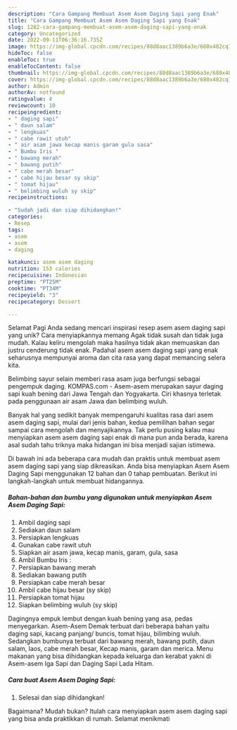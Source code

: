 ```yaml
---
description: "Cara Gampang Membuat Asem Asem Daging Sapi yang Enak"
title: "Cara Gampang Membuat Asem Asem Daging Sapi yang Enak"
slug: 1282-cara-gampang-membuat-asem-asem-daging-sapi-yang-enak
category: Uncategorized
date: 2022-09-11T06:36:16.735Z
image: https://img-global.cpcdn.com/recipes/88d8aac1389b6a3e/680x482cq70/asem-asem-daging-sapi-foto-resep-utama.jpg
hideToc: false
enableToc: true
enableTocContent: false
thumbnail: https://img-global.cpcdn.com/recipes/88d8aac1389b6a3e/680x482cq70/asem-asem-daging-sapi-foto-resep-utama.jpg
cover: https://img-global.cpcdn.com/recipes/88d8aac1389b6a3e/680x482cq70/asem-asem-daging-sapi-foto-resep-utama.jpg
author: Admin
authorAv: notfound
ratingvalue: 4
reviewcount: 10
recipeingredient:
- " daging sapi"
- " daun salam"
- " lengkuas"
- " cabe rawit utuh"
- " air asam jawa kecap manis garam gula sasa"
- " Bumbu Iris "
- " bawang merah"
- " bawang putih"
- " cabe merah besar"
- " cabe hijau besar sy skip"
- " tomat hijau"
- " belimbing wuluh sy skip"
recipeinstructions:

- "Sudah jadi dan siap dihidangkan!"
categories:
- Resep
tags:
- asem
- asem
- daging

katakunci: asem asem daging 
nutrition: 153 calories
recipecuisine: Indonesian
preptime: "PT25M"
cooktime: "PT34M"
recipeyield: "3"
recipecategory: Dessert

---
```



Selamat Pagi Anda sedang mencari inspirasi resep asem asem daging sapi yang unik? Cara menyiapkannya memang Agak tidak susah dan tidak juga mudah. Kalau keliru mengolah maka hasilnya tidak akan memuaskan dan justru cenderung tidak enak. Padahal asem asem daging sapi yang enak seharusnya mempunyai aroma dan cita rasa yang dapat memancing selera kita.


Belimbing sayur selain memberi rasa asam juga berfungsi sebagai pengempuk daging. KOMPAS.com - Asem-asem merupakan sayur daging sapi kuah bening dari Jawa Tengah dan Yogyakarta. Ciri khasnya terletak pada penggunaan air asam Jawa dan belimbing wuluh.

Banyak hal yang sedikit banyak mempengaruhi kualitas rasa dari asem asem daging sapi, mulai dari jenis bahan, kedua pemilihan bahan segar sampai cara mengolah dan menyajikannya. Tak perlu pusing kalau mau menyiapkan asem asem daging sapi enak di mana pun anda berada, karena asal sudah tahu triknya maka hidangan ini bisa menjadi sajian istimewa.


Di bawah ini ada beberapa cara mudah dan praktis untuk membuat asem asem daging sapi yang siap dikreasikan. Anda bisa menyiapkan Asem Asem Daging Sapi menggunakan 12 bahan dan 0 tahap pembuatan. Berikut ini langkah-langkah untuk membuat hidangannya.

<!--inarticleads1-->

##### Bahan-bahan dan bumbu yang digunakan untuk menyiapkan Asem Asem Daging Sapi:

1. Ambil  daging sapi
1. Sediakan  daun salam
1. Persiapkan  lengkuas
1. Gunakan  cabe rawit utuh
1. Siapkan  air asam jawa, kecap manis, garam, gula, sasa
1. Ambil  Bumbu Iris :
1. Persiapkan  bawang merah
1. Sediakan  bawang putih
1. Persiapkan  cabe merah besar
1. Ambil  cabe hijau besar (sy skip)
1. Persiapkan  tomat hijau
1. Siapkan  belimbing wuluh (sy skip)


Dagingnya empuk lembut dengan kuah bening yang asa, pedas menyegarkan. Asem-Asem Demak terbuat dari beberapa bahan yaitu daging sapi, kacang panjang/ buncis, tomat hijau, bilimbing wuluh. Sedangkan bumbunya terbuat dari bawang merah, bawang putih, daun salam, laos, cabe merah besar, Kecap manis, garam dan merica. Menu makanan yang bisa dihidangkan kepada keluarga dan kerabat yakni di Asem-asem Iga Sapi dan Daging Sapi Lada Hitam. 

<!--inarticleads2-->

##### Cara buat Asem Asem Daging Sapi:


1. Selesai dan siap dihidangkan!



Bagaimana? Mudah bukan? Itulah cara menyiapkan asem asem daging sapi yang bisa anda praktikkan di rumah. Selamat menikmati
